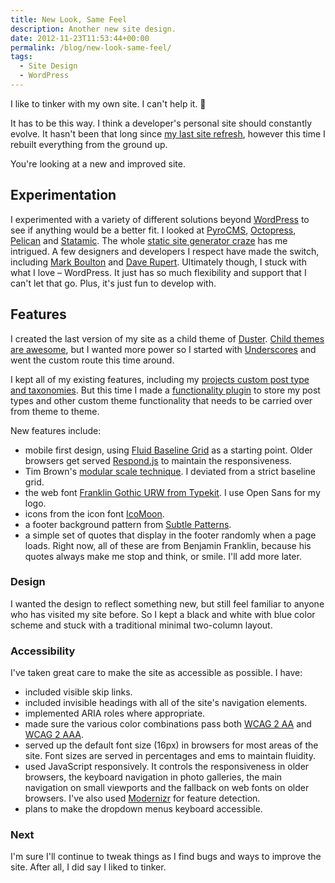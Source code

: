```yaml
---
title: New Look, Same Feel
description: Another new site design.
date: 2012-11-23T11:53:44+00:00
permalink: /blog/new-look-same-feel/
tags:
  - Site Design
  - WordPress
---
```


I like to tinker with my own site. I can't help it. 🙂

It has to be this way. I think a developer's personal site should constantly evolve. It hasn't been that long since [my last site refresh](/blog/dk-wordpress-theme-3-0/), however this time I rebuilt everything from the ground up.

You're looking at a new and improved site.

## Experimentation

I experimented with a variety of different solutions beyond [WordPress](http://wordpress.org/) to see if anything would be a better fit. I looked at [PyroCMS](https://www.pyrocms.com/), [Octopress](http://octopress.org/), [Pelican](https://github.com/getpelican/pelican) and [Statamic](http://statamic.com/). The whole [static site generator craze](https://gist.github.com/2254924) has me intrigued. A few designers and developers I respect have made the switch, including [Mark Boulton](http://www.markboulton.co.uk/journal/newblog-newcms) and [Dave Rupert](http://daverupert.com/2012/11/brander-newer/). Ultimately though, I stuck with what I love – WordPress. It just has so much flexibility and support that I can't let that go. Plus, it's just fun to develop with.

## Features

I created the last version of my site as a child theme of [Duster](http://wordpress.org/extend/themes/duster). [Child themes are awesome](/blog/the-why-of-wordpress-themes/), but I wanted more power so I started with [Underscores](http://underscores.me/) and went the custom route this time around.

I kept all of my existing features, including my [projects custom post type and taxonomies](/projects/). But this time I made a [functionality plugin](http://wpcandy.com/teaches/how-to-create-a-functionality-plugin/) to store my post types and other custom theme functionality that needs to be carried over from theme to theme.

New features include:

- mobile first design, using [Fluid Baseline Grid](http://fluidbaselinegrid.com/) as a starting point. Older browsers get served [Respond.js](https://github.com/scottjehl/Respond) to maintain the responsiveness.
- Tim Brown's [modular scale technique](http://modularscale.com/scale/?px1=16&px2=4&ra1=1.5&ra2=0). I deviated from a strict baseline grid.
- the web font [Franklin Gothic URW from Typekit](https://typekit.com/fonts/franklin-gothic-urw). I use Open Sans for my logo.
- icons from the icon font [IcoMoon](http://icomoon.io/).
- a footer background pattern from [Subtle Patterns](https://www.toptal.com/designers/subtlepatterns/light-sketch).
- a simple set of quotes that display in the footer randomly when a page loads. Right now, all of these are from Benjamin Franklin, because his quotes always make me stop and think, or smile. I'll add more later.

### Design

I wanted the design to reflect something new, but still feel familiar to anyone who has visited my site before. So I kept a black and white with blue color scheme and stuck with a traditional minimal two-column layout.

### Accessibility

I've taken great care to make the site as accessible as possible. I have:

- included visible skip links.
- included invisible headings with all of the site's navigation elements.
- implemented ARIA roles where appropriate.
- made sure the various color combinations pass both [WCAG 2 AA](http://accessibility.oit.ncsu.edu/tools/color-contrast/accessible-color-palette.php?&colors=ffffff,f4f4f4,525252,333333,141414,eef3fc,19468a,0d2345&main=ffffff&level=AA) and [WCAG 2 AAA](http://accessibility.oit.ncsu.edu/tools/color-contrast/accessible-color-palette.php?&colors=ffffff,f4f4f4,525252,333333,141414,eef3fc,19468a,0d2345&main=ffffff&level=AAA).
- served up the default font size (16px) in browsers for most areas of the site. Font sizes are served in percentages and ems to maintain fluidity.
- used JavaScript responsively. It controls the responsiveness in older browsers, the keyboard navigation in photo galleries, the main navigation on small viewports and the fallback on web fonts on older browsers. I've also used [Modernizr](http://modernizr.com/) for feature detection.
- plans to make the dropdown menus keyboard accessible.

### Next

I'm sure I'll continue to tweak things as I find bugs and ways to improve the site. After all, I did say I liked to tinker.

